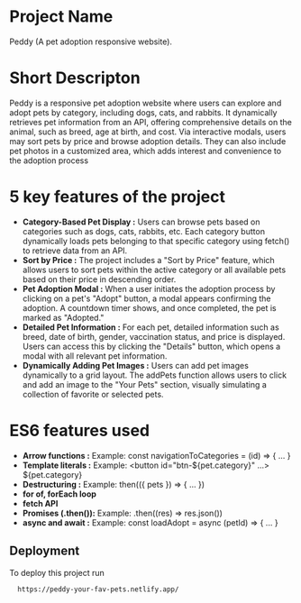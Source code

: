 
# Project Name
Peddy (A pet adoption responsive website).

# Short Descripton
Peddy is a responsive pet adoption website where users can explore and adopt pets by category, including dogs, cats, and rabbits. It dynamically retrieves pet information from an API, offering comprehensive details on the animal, such as breed, age at birth, and cost. Via interactive modals, users may sort pets by price and browse adoption details. They can also include pet photos in a customized area, which adds interest and convenience to the adoption process
# 5 key features of the project
- **Category-Based Pet Display :** Users can browse pets based on categories such as dogs, cats, rabbits, etc. Each category button dynamically loads pets belonging to that specific category using fetch() to retrieve data from an API.
- **Sort by Price :** The project includes a "Sort by Price" feature, which allows users to sort pets within the active category or all available pets based on their price in descending order.
- **Pet Adoption Modal :** When a user initiates the adoption process by clicking on a pet's "Adopt" button, a 	modal appears confirming the adoption. A countdown timer shows, and once completed, the pet is marked as "Adopted."
- **Detailed Pet Information :** For each pet, detailed information such as breed, date of birth, gender, vaccination status, and price is displayed. Users can access this by clicking the "Details" button, which opens a modal with all relevant pet information.
- **Dynamically Adding Pet Images :** Users can add pet images dynamically to a grid layout. The addPets function allows users to click and add an image to the "Your Pets" section, visually simulating a collection of favorite or selected pets.
# ES6 features used
- **Arrow functions :** Example: const navigationToCategories = (id) => { ... }
- **Template literals :** Example: <button id="btn-${pet.category}" ...> ${pet.category} </button>
- **Destructuring :**  Example: then(({ pets }) => { ... })
- **for of, forEach loop** 
- **fetch API** 
- **Promises (.then()):** Example: .then((res) => res.json())
- **async and await :** Example: const loadAdopt = async (petId) => { ... }




## Deployment

To deploy this project run

```bash
  https://peddy-your-fav-pets.netlify.app/
```

